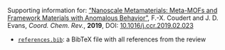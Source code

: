 Supporting information for: [“Nanoscale Metamaterials: Meta-MOFs and Framework Materials with Anomalous Behavior”](https://doi.org/10.1016/j.ccr.2019.02.023), F.-X. Coudert and J. D. Evans, _Coord. Chem. Rev._, **2019**, DOI: [10.1016/j.ccr.2019.02.023](https://doi.org/10.1016/j.ccr.2019.02.023)

- [`references.bib`](references.bib): a BibTeX file with all references from the review
